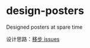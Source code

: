 design-posters
==============

Designed posters at spare time


设计思路：[移步 issues](https://github.com/wangqianfront/design-posters/issues)
